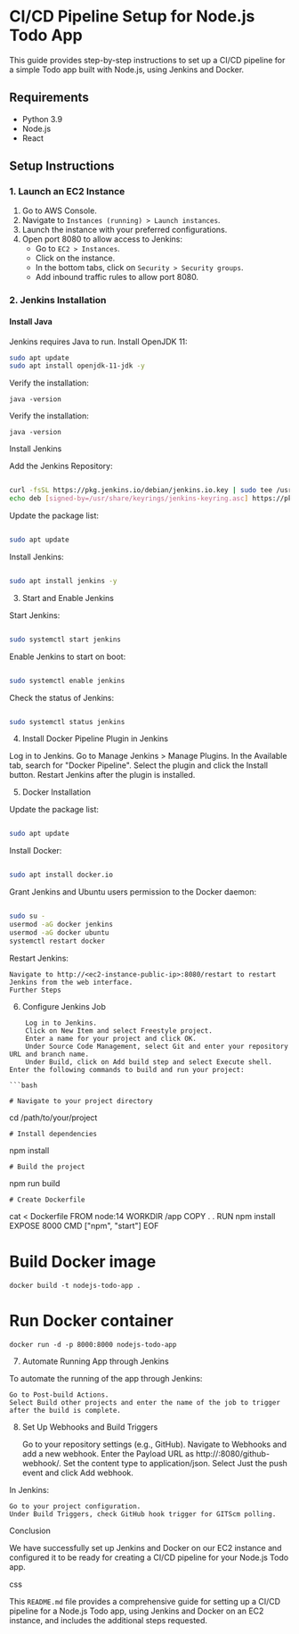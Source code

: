 # CI/CD Pipeline Setup for Node.js Todo App

This guide provides step-by-step instructions to set up a CI/CD pipeline for a simple Todo app built with Node.js, using Jenkins and Docker.

## Requirements

- Python 3.9
- Node.js
- React

## Setup Instructions

### 1. Launch an EC2 Instance

1. Go to AWS Console.
2. Navigate to `Instances (running) > Launch instances`.
3. Launch the instance with your preferred configurations.
4. Open port 8080 to allow access to Jenkins:
   - Go to `EC2 > Instances`.
   - Click on the instance.
   - In the bottom tabs, click on `Security > Security groups`.
   - Add inbound traffic rules to allow port 8080.

### 2. Jenkins Installation

#### Install Java

Jenkins requires Java to run. Install OpenJDK 11:

```bash
sudo apt update
sudo apt install openjdk-11-jdk -y

```
Verify the installation:

```
java -version

```
Verify the installation:

```
java -version

```
Install Jenkins

Add the Jenkins Repository:

```bash

curl -fsSL https://pkg.jenkins.io/debian/jenkins.io.key | sudo tee /usr/share/keyrings/jenkins-keyring.asc > /dev/null
echo deb [signed-by=/usr/share/keyrings/jenkins-keyring.asc] https://pkg.jenkins.io/debian-stable binary/ | sudo tee /etc/apt/sources.list.d/jenkins.list > /dev/null

```
Update the package list:

```bash

sudo apt update

```

Install Jenkins:

```bash

sudo apt install jenkins -y

```
3. Start and Enable Jenkins

Start Jenkins:

```bash

sudo systemctl start jenkins

```

Enable Jenkins to start on boot:

```bash

sudo systemctl enable jenkins

```

Check the status of Jenkins:

```bash

sudo systemctl status jenkins

```
4. Install Docker Pipeline Plugin in Jenkins


Log in to Jenkins.
Go to Manage Jenkins > Manage Plugins.
 In the Available tab, search for "Docker Pipeline".
 Select the plugin and click the Install button.
 Restart Jenkins after the plugin is installed.


5. Docker Installation

Update the package list:

```bash

sudo apt update

```

Install Docker:

```bash

sudo apt install docker.io

```
Grant Jenkins and Ubuntu users permission to the Docker daemon:

```bash

sudo su -
usermod -aG docker jenkins
usermod -aG docker ubuntu
systemctl restart docker

```
Restart Jenkins:

```
Navigate to http://<ec2-instance-public-ip>:8080/restart to restart Jenkins from the web interface.
Further Steps

```
6. Configure Jenkins Job

```
    Log in to Jenkins.
    Click on New Item and select Freestyle project.
    Enter a name for your project and click OK.
    Under Source Code Management, select Git and enter your repository URL and branch name.
    Under Build, click on Add build step and select Execute shell. Enter the following commands to build and run your project:

```bash

# Navigate to your project directory

```
cd /path/to/your/project

```
# Install dependencies
```
npm install

```
# Build the project

```
npm run build

```
# Create Dockerfile

```
cat <<EOF > Dockerfile
FROM node:14
WORKDIR /app
COPY . .
RUN npm install
EXPOSE 8000
CMD ["npm", "start"]
EOF


# Build Docker image

```
docker build -t nodejs-todo-app .

```
# Run Docker container

```
docker run -d -p 8000:8000 nodejs-todo-app

```
7. Automate Running App through Jenkins

To automate the running of the app through Jenkins:


    Go to Post-build Actions.
    Select Build other projects and enter the name of the job to trigger after the build is complete.


8. Set Up Webhooks and Build Triggers


    Go to your repository settings (e.g., GitHub).
    Navigate to Webhooks and add a new webhook.
    Enter the Payload URL as http://<ec2-instance-public-ip>:8080/github-webhook/.
    Set the content type to application/json.
    Select Just the push event and click Add webhook.

In Jenkins:


    Go to your project configuration.
    Under Build Triggers, check GitHub hook trigger for GITScm polling.

Conclusion

We have successfully set up Jenkins and Docker on our EC2 instance and configured it to be ready for creating a CI/CD pipeline for your Node.js Todo app.

css


This `README.md` file provides a comprehensive guide for setting up a CI/CD pipeline for a Node.js Todo app, using Jenkins and Docker on an EC2 instance, and includes the additional steps requested.


